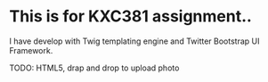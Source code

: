 # This is for KXC381 assignment..
I have develop with Twig templating engine and Twitter Bootstrap UI Framework.

TODO: HTML5, drap and drop to upload photo
